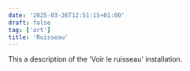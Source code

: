 ```yaml
---
date: '2025-03-26T12:51:15+01:00'
draft: false
tag: ['art']
title: 'Ruisseau'
---
```

This a description of the 'Voir le ruisseau' installation.
